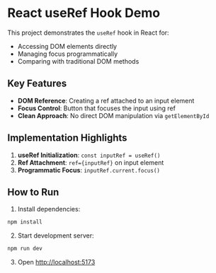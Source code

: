 # React useRef Hook Demo

This project demonstrates the `useRef` hook in React for:
- Accessing DOM elements directly
- Managing focus programmatically
- Comparing with traditional DOM methods

## Key Features

- **DOM Reference**: Creating a ref attached to an input element
- **Focus Control**: Button that focuses the input using ref
- **Clean Approach**: No direct DOM manipulation via `getElementById`

## Implementation Highlights

1. **useRef Initialization**: `const inputRef = useRef()`
2. **Ref Attachment**: `ref={inputRef}` on input element
3. **Programmatic Focus**: `inputRef.current.focus()`

## How to Run

1. Install dependencies:
```bash
npm install
```

2. Start development server:
```bash
npm run dev
```

3. Open [http://localhost:5173](http://localhost:5173)